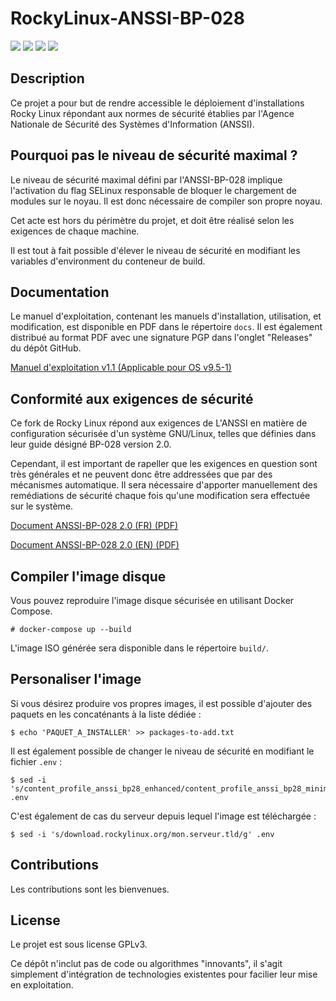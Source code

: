# RockyLinux-ANSSI-BP-028

![](https://img.shields.io/badge/maintained-yes-green) ![](https://img.shields.io/github/license/Chelsea486MHz/RockyLinux-ANSSI-BP-028
) ![](https://img.shields.io/github/v/release/Chelsea486MHz/RockyLinux-ANSSI-BP-028
) ![](https://img.shields.io/badge/SECURITY_LEVEL-enhanced-blue)


## Description

Ce projet a pour but de rendre accessible le déploiement d'installations Rocky Linux répondant aux normes de sécurité établies par l'Agence Nationale de Sécurité des Systèmes d'Information (ANSSI).

## Pourquoi pas le niveau de sécurité maximal ?

Le niveau de sécurité maximal défini par l'ANSSI-BP-028 implique l'activation du flag SELinux responsable de bloquer le chargement de modules sur le noyau. Il est donc nécessaire de compiler son propre noyau.

Cet acte est hors du périmètre du projet, et doit être réalisé selon les exigences de chaque machine.

Il est tout à fait possible d'élever le niveau de sécurité en modifiant les variables d'environment du conteneur de build.

## Documentation

Le manuel d'exploitation, contenant les manuels d'installation, utilisation, et modification, est disponible en PDF dans le répertoire `docs`. Il est également distribué au format PDF avec une signature PGP dans l'onglet "Releases" du dépôt GitHub.

[Manuel d'exploitation v1.1 (Applicable pour OS v9.5-1)](https://github.com/Chelsea486MHz/RockyLinux-ANSSI-BP-028/releases/download/v9.5-1/manuel-exploitation.pdf)

## Conformité aux exigences de sécurité

Ce fork de Rocky Linux répond aux exigences de L'ANSSI en matière de configuration sécurisée d'un système GNU/Linux, telles que définies dans leur guide désigné BP-028 version 2.0.

Cependant, il est important de rapeller que les exigences en question sont très générales et ne peuvent donc être addressées que par des mécanismes automatique. Il sera nécessaire d'apporter manuellement des remédiations de sécurité chaque fois qu'une modification sera effectuée sur le système.

[Document ANSSI-BP-028 2.0 (FR) (PDF)](https://cyber.gouv.fr/sites/default/files/document/fr_np_linux_configuration-v2.0.pdf)

[Document ANSSI-BP-028 2.0 (EN) (PDF)](https://cyber.gouv.fr/sites/default/files/document/linux_configuration-en-v2.pdf)

## Compiler l'image disque

Vous pouvez reproduire l'image disque sécurisée en utilisant Docker Compose.

```
# docker-compose up --build
```

L'image ISO générée sera disponible dans le répertoire `build/`.

## Personaliser l'image

Si vous désirez produire vos propres images, il est possible d'ajouter des paquets en les concaténants à la liste dédiée :

```
$ echo 'PAQUET_A_INSTALLER' >> packages-to-add.txt
```

Il est également possible de changer le niveau de sécurité en modifiant le fichier `.env` :

```
$ sed -i 's/content_profile_anssi_bp28_enhanced/content_profile_anssi_bp28_minimal/g' .env
```

C'est également de cas du serveur depuis lequel l'image est téléchargée :

```
$ sed -i 's/download.rockylinux.org/mon.serveur.tld/g' .env
```

## Contributions

Les contributions sont les bienvenues.

## License

Le projet est sous license GPLv3.

Ce dépôt n'inclut pas de code ou algorithmes "innovants", il s'agit simplement d'intégration de technologies existentes pour facilier leur mise en exploitation.
